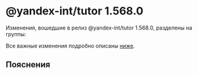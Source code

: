 # @yandex-int/tutor 1.568.0

<!-- ЧЕЛОВЕЧЕСКОЕ ВСТУПЛЕНИЕ -->

Изменения, вошедшие в релиз @yandex-int/tutor 1.568.0, разделены на группы:

Все важные изменения подробно описаны [ниже](#Пояснения).

## Пояснения

